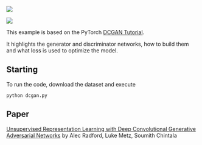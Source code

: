 ![](dcgan.jpg)

[![](https://app.efemarai.com/view_model_button)](https://app.efemarai.com/view?id=)

This example is based on the PyTorch [DCGAN Tutorial](https://pytorch.org/tutorials/beginner/dcgan_faces_tutorial.html).

It highlights the generator and discriminator networks, how to build them and what loss is used to optimize the model.



## Starting

To run the code, download the dataset and execute

```
python dcgan.py
```

## Paper

[Unsupervised Representation Learning with Deep Convolutional Generative Adversarial Networks](https://arxiv.org/abs/1511.06434)
by Alec Radford, Luke Metz, Soumith Chintala
